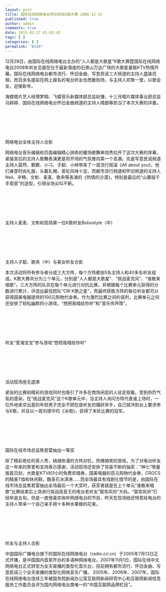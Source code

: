 ```yaml
---
layout: post
title: 国际在线网络电台举办网友K歌大赛 2008-12-31
published: true
author: admin
comments: true
date: 2015-02-27 01:02:42
tags: [ ]
categories: [ ]
permalink: "6316"
---
```

12月28日，由国际在线网络电台主办的“人人都是大歌星”K歌大赛暨国际在线网络电台2008年听友见面在位于最新落座的石景山万达广场的大歌星量贩KTV热情开幕。国际在线网络电台都市流行、怀旧金曲、写意民谣三大频道的主持人盛装亮相，而百余名提前在网上报名的电台听友也悉数到场，与主持人欢聚一堂，以歌会友，迎接新年。

海蝶唱片艺人经理梦翔、飞蝶音乐新媒体部总监赵慷、十三月唱片媒体事业部总监马婷婷、国际在线网络电台怀旧金曲频道的主持人晴朗等担当了本次大赛的评委。

&nbsp;


  
&nbsp;

&nbsp;


  网络电台全体主持人合影


网络电台音乐编辑和页面编辑精心排练的暖场歌舞串烧秀拉开了这次大赛的序幕，紧接其后的主持人歌舞表演更是将开场的气氛推向第一个高潮。先是写意民谣频道主持人莫然、簌簌、小刁、子聪、小峙带来了一首流行摇滚《All about you》，他们身穿时尚礼服，头戴礼帽，英伦风味十足。而都市流行频道和怀旧频道的主持人Neil、辛畅、文彬、麦麦、歌央等表演的《热情的沙漠》，特别是最后的“山寨版千手观音”的造型，引得全场尖叫不断。

&nbsp;


  
&nbsp;

&nbsp;


  主持人麦麦、文彬和现场第一位K歌听友Bobostyle（中）


&nbsp;


  
&nbsp;

&nbsp;


  主持人子聪、歌央（中）与美女听友合影


本次活动将所有参与者分成三大方阵，每个方阵都由5名主持人和40多名听友组成。K歌大赛共分为三个单元，分别是“人人都是大歌星”、“挑战麦克风”、“谁敢来唱歌”。三大方阵的队员在每个单元进行对抗比赛，并根据每个比赛单元获得的分数进行累计，评选出最佳团队“CRI K歌之星”，而最终获胜方阵的每位听友都可以获得国美电器提供的100元购物代金券。作为激烈比赛之间的调剂，比赛单元之间还安排了轻松幽默的小游戏，“想把我唱给你听”和“音乐传声筒”。

&nbsp;


  
&nbsp;

&nbsp;


  听友“爱海宝宝”参与游戏“想把我唱给你听”


&nbsp;


  
&nbsp;

&nbsp;


  活动现场座无虚席


紧张的比赛和精彩的游戏同时也吸引了许多在商场闲逛的人驻足观看。受到热烈气氛的感染，在“挑战麦克风”这个K歌单元中，当主持人询问方阵代表谁上场时，一位外地来京出差的年轻男子完全不顾在座听友的踊跃举手，自己就冲到台上要求参与K歌，并且以一首刘德华的《冰雨》，获得了本轮比赛的冠军。

&nbsp;


  
&nbsp;

&nbsp;


  国际在线市场总监焦若雷抽出一等奖


除了精彩绝伦的真人秀，硝烟弥漫的方阵对抗，热辣搞笑的游戏，为了对电台听友这一年来的厚爱和支持表示感谢，活动现场还安排了惊喜不断的抽奖：“神七”限量版首日封，大歌星KTV的1小时免费欢唱券，国美电器的百元购物代金券，CROCS的精美T恤和休闲鞋，酷圣石冰淇淋……而全场最具有戏剧化情节的是，由国际在线市场总监焦若雷抽出全场最后一个大奖时，获奖者就是在上个单元“谁敢来唱歌”比赛结束后上场进行挑战高音王的电台老听友“窗帘风铃”大妈。“窗帘风铃”已经年逾五旬，但是一直很喜欢收听网络电台的节目，昨天在现场她还特意给电台的主持人带来一个自己亲手用十多种水果做的花束。

&nbsp;


  
&nbsp;

&nbsp;


  听友与主持人合影


中国国际广播电台旗下的国际在线网络电台（radio.cri.cn）于2005年7月13日正式开播，是中国国内首家开办的多语种网络电台。2007年11月1日，国际在线中文网络电台正式转型为全天直播的类型化音乐台，目前拥有都市流行、怀旧金曲、写意民谣三个全天直播的类型化网络音乐广播。 2005年、2006年、2007年，国际在线网络电台连续三年被国务院新闻办公室互联网新闻研究中心和互联网新闻信息服务工作委员会评为国内网络电台类唯一的“中国互联网品牌栏目”。
